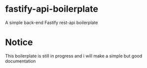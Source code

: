 # fastify-api-boilerplate
A simple back-end Fastify rest-api boilerplate

# Notice

This boilerplate is still in progress and i will make a simple but good documentation
